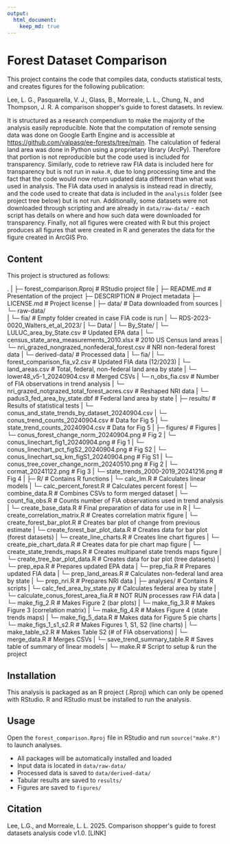 ```yaml
---
output: 
  html_document: 
    keep_md: true
---
```

# Forest Dataset Comparison

This project contains the code that compiles data, conducts statistical tests,
and creates figures for the following publication:

Lee, L. G., Pasquarella, V. J., Glass, B., Morreale, L. L., 
  Chung, N., and Thompson, J. R. A comparison shopper's guide to
  forest datasets. In review.
  
It is structured as a research compendium to make the majority of the
analysis easily reproducible. Note that the computation of remote
sensing data was done on Google Earth Engine and is accessible at 
https://github.com/valpasq/ee-forests/tree/main. The calculation of federal land 
area was done in Python using a proprietary library (ArcPy). Therefore that 
portion is not reproducible but the code used is included for transparency. 
Similarly, code to retrieve raw FIA data is included here for transparency
but is not run in `make.R`, due to long processing time and the fact that
the code would now return updated data different than what was used in analysis.
The FIA data used in analysis is instead read in directly, and the code used
to create that data is included in the `analysis` folder (see project tree below)
but is not run. Additionally, some datasets were not downloaded through scripting and are 
already in `data/raw-data/` - each script has details on where and how such 
data were downloaded for transparency. Finally, not all figures were
created with R but this project produces all figures that were created in R and generates
the data for the figure created in ArcGIS Pro.

## Content

This project is structured as follows:

.
|
├─ forest_comparison.Rproj                               # RStudio project file
|
├─ README.md                                             # Presentation of the project
├─ DESCRIPTION                                           # Project metadata
├─ LICENSE.md                                            # Project license
|
├─ data/                                                 # Data downloaded from sources
|  └─ raw-data/              
|     └─ fia/                                            # Empty folder created in case FIA code is run
|     └─ RDS-2023-0020_Walters_et_al_2023/
|        └─ Data/
|           └─ By_State/
|              └─ LULUC_area_by_State.csv                # Updated EPA data
|     └─ census_state_area_measurements_2010.xlsx        # 2010 US Census land areas
|     └─ nri_grazed_nongrazed_nonfederal_forest.csv      # NRI non-federal forest data
| └─ derived-data/                                       # Processed data
|    └─ fia/
|        └─ forest_comparison_fia_v2.csv                 # Updated FIA data (12/2023)
|    └─ land_areas.csv                                   # Total, federal, non-federal land area by state
|    └─ lower48_v5-1_20240904.csv                        # Merged CSVs
|    └─ n_obs_fia.csv                                    # Number of FIA observations in trend analysis
|    └─ nri_grazed_notgrazed_total_forest_acres.csv      # Reshaped NRI data
|    └─ padus3_fed_area_by_state.dbf                     # Federal land area by state
|
├─ results/                                              # Results of statistical tests
|  └─ conus_and_state_trends_by_dataset_20240904.csv
|  └─ conus_trend_counts_20240904.csv                    # Data for Fig 5
|  └─ state_trend_counts_20240904.csv                    # Data for Fig 5
|
├─ figures/                                              # Figures
|  └─ conus_forest_change_norm_20240904.png              # Fig 2
|  └─ conus_linechart_fig1_20240904.png                  # Fig 1
|  └─ conus_linechart_pct_figS2_20240904.png             # Fig S2
|  └─ conus_linechart_sq_km_figS1_20240904.png           # Fig S1
|  └─ conus_tree_cover_change_norm_20240510.png          # Fig 2
|  └─ cormat_20241122.png                                # Fig 3
|  └─ state_trends_2000-2019_20241216.png                # Fig 4
|
├─ R/                                                    # Contains R functions
|  └─ calc_lm.R                                          # Calculates linear models
|  └─ calc_percent_forest.R                              # Calculates percent forest
|  └─ combine_data.R                                     # Combines CSVs to form merged dataset
|  └─ count_fia_obs.R                                    # Counts number of FIA observations used in trend analysis
|  └─ create_base_data.R                                 # Final preparation of data for use in R
|  └─ create_correlation_matrix.R                        # Creates correlation matrix figure
|  └─ create_forest_bar_plot.R                           # Creates bar plot of change from previous estimate
|  └─ create_forest_bar_plot_data.R                      # Creates data for bar plot (forest datasets)
|  └─ create_line_charts.R                               # Creates line chart figures
|  └─ create_pie_chart_data.R                            # Creates data for pie chart map figure
|  └─ create_state_trends_maps.R                         # Creates multipanel state trends maps figure
|  └─ create_tree_bar_plot_data.R                        # Creates data for bar plot (tree datasets)
|  └─ prep_epa.R                                         # Prepares updated EPA data
|  └─ prep_fia.R                                         # Prepares updated FIA data
|  └─ prep_land_areas.R                                  # Calculates non-federal land area by state
|  └─ prep_nri.R                                         # Prepares NRI data
|
├─ analyses/                                             # Contains R scripts
|  └─ calc_fed_area_by_state.py                          # Calculates federal area by state
|  └─ calculate_conus_forest_area_fia.R                  # NOT RUN processes raw FIA data
|  └─ make_fig_2.R                                       # Makes Figure 2 (bar plots)
|  └─ make_fig_3.R                                       # Makes Figure 3 (correlation matrix)
|  └─ make_fig_4.R                                       # Makes Figure 4 (state trends maps)
|  └─ make_fig_5_data.R                                  # Makes data for Figure 5 pie charts
|  └─ make_figs_1_s1_s2.R                                # Makes Figures 1, S1, S2 (line charts)
|  └─ make_table_s2.R                                    # Makes Table S2 (# of FIA observations)
|  └─ merge_data.R                                       # Merges CSVs
|  └─ save_trend_summary_table.R                         # Saves table of summary of linear models
|
└─ make.R                                                # Script to setup & run the project

## Installation

This analysis is packaged as an R project (.Rproj) which can only be opened with RStudio. R and RStudio must be installed to run the analysis.

## Usage

Open the `forest_comparison.Rproj` file in RStudio and run `source("make.R")` to launch 
analyses. 

- All packages will be automatically installed and loaded
- Input data is located in `data/raw-data/`
- Processed data is saved to `data/derived-data/`
- Tabular results are saved to `results/`
- Figures are saved to `figures/`

## Citation

Lee, L.G., and Morreale, L. L. 2025. Comparison shopper's guide to forest datasets analysis code v1.0. [LINK]
